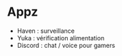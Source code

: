 # Appz

- Haven : surveillance
- Yuka : vérification alimentation
- Discord : chat / voice pour gamers

